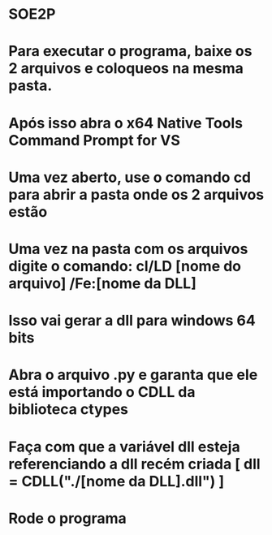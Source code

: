 # SOE2P
# Para executar o programa, baixe os 2 arquivos e coloqueos na mesma pasta.
# Após isso abra o x64 Native Tools Command Prompt for VS
# Uma vez aberto, use o comando cd para abrir a pasta onde os 2 arquivos estão
# Uma vez na pasta com os arquivos digite o comando: cl/LD [nome do arquivo] /Fe:[nome da DLL]
# Isso vai gerar a dll para windows 64 bits
# Abra o arquivo .py e garanta que ele está importando o CDLL da biblioteca ctypes
# Faça com que a variável dll esteja referenciando a dll recém criada [ dll = CDLL("./[nome da DLL].dll") ]
# Rode o programa
